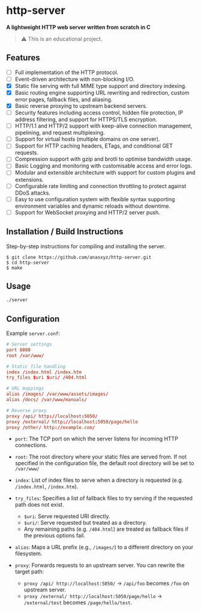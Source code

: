 
# http-server

**A lightweight HTTP web server written from scratch in C**

> ⚠️ This is an educational project.

## Features

- [ ] Full implementation of the HTTP protocol.
- [ ] Event-driven architecture with non-blocking I/O.
- [x] Static file serving with full MIME type support and directory indexing.
- [x] Basic routing engine supporting URL rewriting and redirection, custom error pages, fallback files, and aliasing.
- [x] Basic reverse proxying to upstream backend servers.  
- [ ] Security features including access control, hidden file protection, IP address filtering, and support for HTTPS/TLS encryption.
- [ ] HTTP/1.1 and HTTP/2 support with keep-alive connection management, pipelining, and request multiplexing.
- [ ] Support for virtual hosts (multiple domains on one server).
- [ ] Support for HTTP caching headers, ETags, and conditional GET requests. 
- [ ] Compression support with gzip and brotli to optimise bandwidth usage.
- [ ] Basic Logging and monitoring with customisable access and error logs.
- [ ] Modular and extensible architecture with support for custom plugins and extensions.
- [ ] Configurable rate limiting and connection throttling to protect against DDoS attacks.
- [ ] Easy to use configuration system with flexible syntax supporting environment variables and dynamic reloads without downtime.
- [ ] Support for WebSocket proxying and HTTP/2 server push. 

## Installation / Build Instructions

Step-by-step instructions for compiling and installing the server.

```
$ git clone https://github.com/anasxyz/http-server.git
$ cd http-server
$ make
```

## Usage

```bash
./server
```

## Configuration

Example `server.conf`:

```conf
# Server settings
port 8080
root /var/www/

# Static file handling
index /index.html /index.htm
try_files $uri $uri/ /404.html

# URL mappings
alias /images/ /var/www/assets/images/
alias /docs/ /var/www/manuals/

# Reverse proxy
proxy /api/ http://localhost:5050/
proxy /external/ http://localhost:5050/page/hello
proxy /other/ http://example.com/

```
-   `port`: The TCP port on which the server listens for incoming HTTP connections.

-   `root`: The root directory where your static files are served from. If not specified in the configuration file, the default root directory will be set to `/var/www/`

- `index`: List of index files to serve when a directory is requested (e.g. `/index.html`, `/index.htm`).

-   `try_files`: Specifies a list of fallback files to try serving if the requested path does not exist.
	- `$uri`: Serve requested URI directly.
	- `$uri/`: Serve requested but treated as a directory.
	- Any remaining paths (e.g. `/404.html`) are treated as fallback files if the previous options fail.

-   `alias`: Maps a URL prefix (e.g., `/images/`) to a different directory on your filesystem.

- `proxy`: Forwards requests to an upstream server. You can rewrite the target path:
	- `proxy /api/ http://localhost:5050/` → `/api/foo` becomes `/foo` on upstream server.
	- `proxy /external/ http://localhost:5050/page/hello` → `/external/test` becomes `/page/hello/test`.


